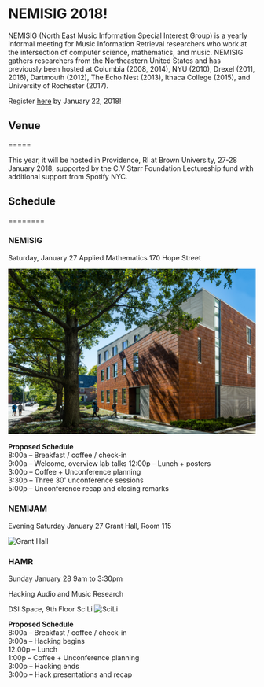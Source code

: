 # NEMISIG 2018!

NEMISIG (North East Music Information Special Interest Group) is a yearly informal meeting for Music Information Retrieval researchers who work at the intersection of computer science, mathematics, and music. NEMISIG gathers researchers from the Northeastern United States and has previously been hosted at Columbia (2008, 2014), NYU (2010), Drexel (2011, 2016), Dartmouth (2012), The Echo Nest (2013), Ithaca College (2015), and University of Rochester (2017).

Register [here](https://docs.google.com/forms/d/e/1FAIpQLSc2GN0gceDOH0MgUJEdeqX86h0ZJMt_XWERf_NWrvcGPBN1Jw/viewform) by January 22, 2018!


## Venue
=====

This year, it will be hosted in Providence, RI at Brown University, 27-28 January 2018, supported by the C.V Starr Foundation Lectureship fund with additional support from Spotify NYC. 


## Schedule
========

### NEMISIG
Saturday, January 27
Applied Mathematics 
170 Hope Street

![Applied Mathematics](../images/AppliedMath.jpg)

**Proposed Schedule**   
8:00a – Breakfast / coffee / check-in   
9:00a – Welcome, overview lab talks 
12:00p – Lunch + posters    
3:00p – Coffee + Unconference planning    
3:30p – Three 30' unconference sessions    
5:00p – Unconference recap and closing remarks    



### NEMIJAM
Evening Saturday January 27
Grant Hall, Room 115

![Grant Hall](../images/music.tif)


### HAMR
Sunday January 28
9am to 3:30pm

Hacking Audio and Music Research

DSI Space, 9th Floor SciLi
![SciLi](../images/SciLi.tif)

**Proposed Schedule**   
8:00a – Breakfast / coffee / check-in   
9:00a – Hacking begins   
12:00p – Lunch      
1:00p – Coffee + Unconference planning    
3:00p – Hacking ends      
3:00p – Hack presentations and recap    
